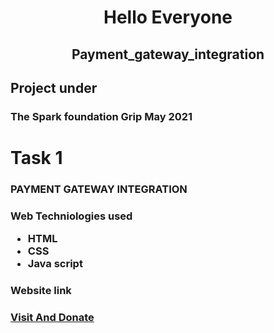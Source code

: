 <h1  align= center>Hello Everyone</h1>
<h2  align= center> Payment_gateway_integration</h4>
 <h2>Project under</h2> <h3>The Spark foundation Grip May 2021</h3>

# Task 1
 <h3>PAYMENT GATEWAY INTEGRATION<h3>

   **********Web Techniologies used**********
   * HTML
   * CSS
   * Java script

   <h3> Website link <h3>
<a href="https://nandini040.github.io/Payment_gateway_integration/">Visit And Donate</a>
